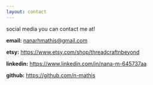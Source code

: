 ```yaml
---
layout: contact
---
```

social media you can contact me at!

**email:** nanarhmathis@gmail.com

**etsy:** https://www.etsy.com/shop/threadcraftnbeyond

**linkedin:** https://www.linkedin.com/in/nana-m-645737aa

**github:** https://github.com/n-mathis
